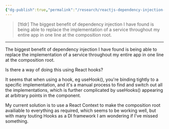 ```yaml
---
{"dg-publish":true,"permalink":"/research/reactjs-dependency-injection-with-react-hooks-stack-overflow/","created":"","updated":""}
---
```



> [!tldr] 
> The biggest benefit of dependency injection I have found is being able to replace the implementation of a service throughout my entire app in one line at the composition root.
> 



---
The biggest benefit of dependency injection I have found is being able to replace the implementation of a service throughout my entire app in one line at the composition root.

Is there a way of doing this using React hooks?

It seems that when using a hook, eg useHook(), you're binding tightly to a specific implementation, and it's a manual process to find and switch out all the implementations, which is further complicated by useHooks() appearing at arbitrary points in the component.

My current solution is to use a React Context to make the composition root availiable to everything as required, which seems to be working well, but with many touting Hooks as a DI framework I am wondering if I've missed something.
